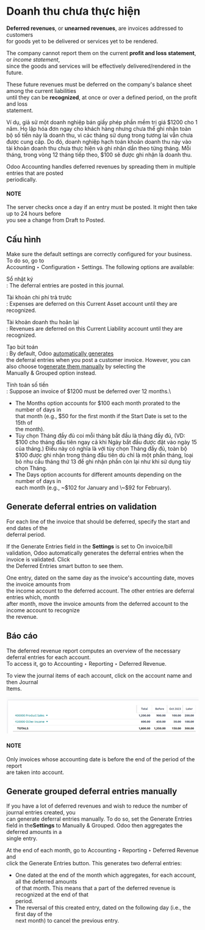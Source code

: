 # Doanh thu chưa thực hiện

**Deferred revenues**, or **unearned revenues**, are invoices addressed to customers\
for goods yet to be delivered or services yet to be rendered.

The company cannot report them on the current **profit and loss statement**, or _income statement_,\
since the goods and services will be effectively delivered/rendered in the future.

These future revenues must be deferred on the company's balance sheet among the current liabilities\
until they can be **recognized**, at once or over a defined period, on the profit and loss\
statement.

Ví dụ, giả sử một doanh nghiệp bán giấy phép phần mềm trị giá $1200 cho 1 năm. Họ lập hóa đơn ngay cho khách hàng nhưng chưa thể ghi nhận toàn bộ số tiền này là doanh thu, vì các tháng sử dụng trong tương lai vẫn chưa được cung cấp. Do đó, doanh nghiệp hạch toán khoản doanh thu này vào tài khoản doanh thu chưa thực hiện và ghi nhận dần theo từng tháng. Mỗi tháng, trong vòng 12 tháng tiếp theo, $100 sẽ được ghi nhận là doanh thu.

Odoo Accounting handles deferred revenues by spreading them in multiple entries that are posted\
periodically.

#### NOTE

The server checks once a day if an entry must be posted. It might then take up to 24 hours before\
you see a change from Draft to Posted.

## Cấu hình

Make sure the default settings are correctly configured for your business. To do so, go to\
Accounting ‣ Configuration ‣ Settings. The following options are available:

Sổ nhật ký\
: The deferral entries are posted in this journal.

Tài khoản chi phí trả trước\
: Expenses are deferred on this Current Asset account until they are recognized.

Tài khoản doanh thu hoãn lại\
: Revenues are deferred on this Current Liability account until they are recognized.

Tạo bút toán\
: By default, Odoo [automatically generates](deferred_revenues.md#customer-invoices-deferred-generate-on-validation)\
the deferral entries when you post a customer invoice. However, you can also choose to[generate them manually](deferred_revenues.md#customer-invoices-deferred-generate-manually) by selecting the\
Manually & Grouped option instead.

Tính toán số tiền\
: Suppose an invoice of $1200 must be deferred over 12 months.\


* The Months option accounts for $100 each month prorated to the number of days in\
  that month (e.g., $50 for the first month if the Start Date is set to the 15th of\
  the month).
* Tùy chọn Tháng đầy đủ coi mỗi tháng bắt đầu là tháng đầy đủ, (VD: $100 cho tháng đầu tiên ngay cả khi Ngày bắt đầu được đặt vào ngày 15 của tháng.) Điều này có nghĩa là với tùy chọn Tháng đầy đủ, toàn bộ $100 được ghi nhận trong tháng đầu tiên dù chỉ là một phần tháng, loại bỏ nhu cầu tháng thứ 13 để ghi nhận phần còn lại như khi sử dụng tùy chọn Tháng.
* The Days option accounts for different amounts depending on the number of days in\
  each month (e.g., \~$102 for January and \~$92 for February).

## Generate deferral entries on validation

For each line of the invoice that should be deferred, specify the start and end dates of the\
deferral period.

If the Generate Entries field in the **Settings** is set to On invoice/bill\
validation, Odoo automatically generates the deferral entries when the invoice is validated. Click\
the Deferred Entries smart button to see them.

One entry, dated on the same day as the invoice's accounting date, moves the invoice amounts from\
the income account to the deferred account. The other entries are deferral entries which, month\
after month, move the invoice amounts from the deferred account to the income account to recognize\
the revenue.

## Báo cáo

The deferred revenue report computes an overview of the necessary deferral entries for each account.\
To access it, go to Accounting ‣ Reporting ‣ Deferred Revenue.

To view the journal items of each account, click on the account name and then Journal\
Items.

![Deferred revenue report](../../../../.gitbook/assets/deferred_revenue_report.png)

#### NOTE

Only invoices whose accounting date is before the end of the period of the report\
are taken into account.

## Generate grouped deferral entries manually

If you have a lot of deferred revenues and wish to reduce the number of journal entries created, you\
can generate deferral entries manually. To do so, set the Generate Entries field in the**Settings** to Manually & Grouped. Odoo then aggregates the deferred amounts in a\
single entry.

At the end of each month, go to Accounting ‣ Reporting ‣ Deferred Revenue and\
click the Generate Entries button. This generates two deferral entries:

* One dated at the end of the month which aggregates, for each account, all the deferred amounts\
  of that month. This means that a part of the deferred revenue is recognized at the end of that\
  period.
* The reversal of this created entry, dated on the following day (i.e., the first day of the\
  next month) to cancel the previous entry.
